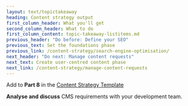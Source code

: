 ```yaml
---
layout: text/topictakeaway
heading: Content strategy output
first_column_header: What you'll get
second_column_header: What to do
first_column_content: topic-takeaway-listitems.md
previous_header: "Do before: Define your SEO"
previous_text: Set the foundations phase
previous_link: /content-strategy/search-engine-optimisation/
next_header: "Do next: Manage content requests"
next_text: Create user-centred content phase
next_link: /content-strategy/manage-content-requests
---
```


Add to **Part 8** in the [Content Strategy Template](/content-strategy/start-content-strategy/show-problem-evidence/content-strategy-template/)

**Analyse and discuss** CMS requirements with your development team.
